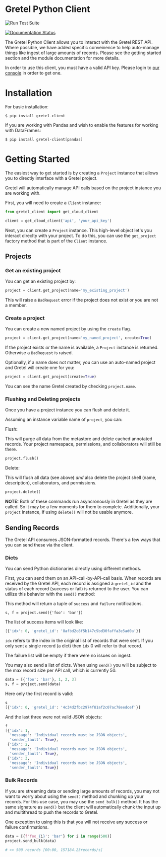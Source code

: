 # Gretel Python Client

![Run Test Suite](https://github.com/gretelai/gretel-python-client/workflows/Run%20Test%20Suite/badge.svg)

[![Documentation Status](https://readthedocs.org/projects/gretel-client/badge/?version=latest)](https://gretel-client.readthedocs.io/en/stable/?badge=stable)

The Gretel Python Client allows you to interact with the Gretel REST API.  Where possible, we have added specific conveinence to help auto-manage things like ingest of large amounts of records. Please see the getting started section and the module documentation for more details.

In order to use this client, you must have a valid API key. Please login to [our console](https://console.gretel.cloud) in order to get one.

# Installation

For basic installation:

```
$ pip install gretel-client
```

If you are working with Pandas and wish to enable the features for working with DataFrames:

```
$ pip install gretel-client[pandas]
```

# Getting Started

The easiest way to get started is by creating a `Project` instance that allows you to directly interface with a Gretel project.

Gretel will automatically manage API calls based on the project instance you are working with.

First, you will need to create a `Client` instance:

```python
from gretel_client import get_cloud_client

client = get_cloud_client('api', 'your_api_key')
```

Next, you can create a `Project` instance. This high-level object let's you interact direclty
with your project. To do this, you can use the `get_project` factory method that is part of the `Client` instance.

## Projects

### Get an existing project

You can get an existing project by:

```python
project = client.get_project(name='my_existing_project')
```

This will raise a `BadRequest` error if the project does not exist or you are not a member.

### Create a project

You can create a new named project by using the `create` flag.

```python
project = client.get_project(name='my_named_project', create=True)
```

If the project exists _or_ the name is available, a `Project` instance is returned. Otherwise
a `BadRequest` is raised.

Optionally, if a name does not matter, you can use an auto-named project and Gretel will
create one for you:

```python
project = client.get_project(create=True)
```

You can see the name Gretel created by checking `project.name`.

### Flushing and Deleting projects

Once you have a project instance you can flush and delete it.

Assuming an instance variable name of `project`, you can:

Flush:

This will purge all data from the metastore and delete cached annotated records. Your project namespace, permissions, and collaborators will still be there.

```python
project.flush()
```

Delete:

This will flush all data (see above) _and_ also delete the project shell (name, description), collaborators, and permissions.

```python
project.delete()
```

**NOTE:** Both of these commands run asyncronously in Gretel as they are called. So it may be a few moments for them to complete. Additionally, your `project` instance, if using `delete()` will not be usable anymore.

## Sending Records

The Gretel API consumes JSON-formatted records. There's a few ways that you can send these via the client.

### Dicts

You can send Python dictionaries directly using different methods.

First, you can send them on an API-call-by-API-call basis. When records are received by the Gretel API, each record is assigned a `gretel_id` and the status of each record (success or fail) is returned to the user. You can utilize this behavior with the `send()` method:

This method will return a tuple of `success` and `failure` notifications.

```
s, f = project.send({'foo': 'bar'})
```

The list of success items will look like:

```python
[{'idx': 0, 'gretel_id': '8afbd2c8f5b147c9bd30faffa3e5ad0a'}]
```

`idx` refers to the index in the original list of records that were sent. If you only sent a single record (a dict) then `idx` 0 will refer to that record.

The failure list will be empty if there were no issues on ingest.

You may also send a list of dicts. When using `send()` you will be subject to the max record size per API call, which is currently 50.

```python
data = [{'foo': 'bar'}, 1, 2, 3] 
s, f = project.send(data)
```

Here only the first record is valid:

```python
s
[{'idx': 0, 'gretel_id': '4c34d2fbc2974f81af2c07ac78eedcef'}]
```

And the last three were not valid JSON objects:


```python
f
[{'idx': 1,
  'message': 'Individual records must be JSON objects',
  'sender_fault': True},
 {'idx': 2,
  'message': 'Individual records must be JSON objects',
  'sender_fault': True},
 {'idx': 3,
  'message': 'Individual records must be JSON objects',
  'sender_fault': True}]
```

### Bulk Records

If you are streaming data or sending large amounts of records, you may not want to worry about using the `send()` method and chunking up your records. For this use case, you may use the `send_bulk()` method. It has the same signature as `send()` but the client will automatically chunk the input up and multithread to push the records to Gretel.

One exception to using this is that you will not receive any success or failure confirmations.

```python
data = [{f'foo_{i}': 'bar'} for i in range(500)]
project.send_bulk(data)

# >> 500 records [00:00, 157184.23records/s]
```